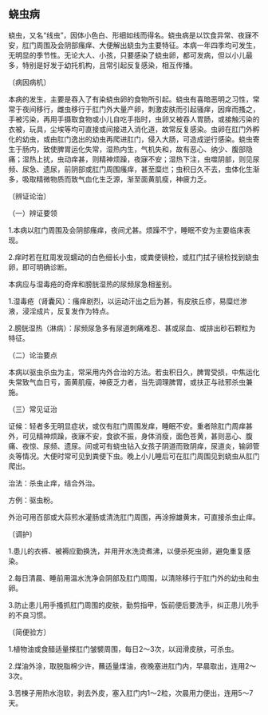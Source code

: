 ## 蛲虫病

蛲虫，又名“线虫”，因体小色白、形细如线而得名。蛲虫病是以饮食异常、夜寐不安，肛门周围及会阴部瘙痒、大便解出蛲虫为主要特征。本病一年四季均可发生，无明显的季节性。无论大人、小孩，只要感染了蛲虫卵，都可发病，但以小儿最多，特别是好发于幼托机构，且常引起反复感染，相互传播。

〔病因病机〕

本病的发生，主要是吞入了有染蛲虫卵的食物所引起。蛲虫有喜暗恶明之习性，常常于夜间移行，雌虫移行于肛门外大量产卵，刺激皮肤而引起骚痒，因痒而搔之，手被污染，再用手摄取食物或小儿自吃手指时，虫卵又被吞人胃肠，或接触污染的衣被，玩具，尘埃等均可直接或间接进入消化道，故常反复感染。虫卵在肛门外孵化的幼虫，或由肛门逸出的幼虫再爬进肛门，侵入大肠，可造成逆行感染。蛲虫寄生于肠内，致使脾胃运化失常，湿热内生，气机失和，故有恶心、纳少、腹部隐痛；湿热上扰，虫动痒甚，则精神烦躁，夜寐不安；湿热下注，虫噬阴部，则见尿频、尿急、遗尿，前阴部或肛门周围瘙痒，甚至糜烂；虫积日久不去，虫体化生渐多，吸取精微物质而致气血化生乏源，渐至面黄肌瘦，神疲力乏。

〔辨证论治〕

（一）辨证要领

1.本病以肛门周围及会阴部瘙痒，夜间尤甚。烦躁不宁，睡眠不安为主要临床表现。

2.痒时若在肛周发现蠕动的白色细长小虫，或粪便镜检，或肛门拭子镜检找到蛲虫卵，即可明确诊断。

本病应与湿毒疮的奇痒和膀胱湿热的尿频尿急相鉴别。

1.湿毒疮（肾囊风）：瘙痒剧烈，以运动汗出之后为甚，有皮肤丘疹，易糜烂渗液，浸淫成片，反复发作为特点。

2.膀胱湿热（淋病）：尿频尿急多有尿道刺痛难忍、甚或尿血、或排出砂石颗粒为特征。

（二）论治要点

本病以驱虫杀虫为主，常采用内外合治的方法。若虫积日久，脾胃受损，中焦运化失常致气血日亏，面黄肌瘦，神疲乏力者，当先调理脾胃，或扶正与祛邪杀虫兼施。

（三）常见证治

证候：轻者多无明显症状，或仅有肛门周围发痒，睡眠不安。重者除肛门周痒甚外，可见精神烦躁，夜寐不安，食欲不振，身体消瘦，面色苍黄，甚则恶心、腹痛、夜惊、尿频、遗尿。间或可有蛲虫钻入女孩子阴道而致阴痒，尿道炎，输卵管炎等情况。大便时常可见到粪便下虫。晚上小儿睡后可在肛门周围见到蛲虫从肛门爬出。

治法：杀虫止痒，结合外治。

方例：驱虫粉。

外治可用百部或大蒜煎水灌肠或清洗肛门周围，再涂擦雄黄末，可直接杀虫止痒。

〔调护〕

1.患儿的衣裤、被褥应勤换洗，并用开水洗烫煮沸，以便杀死虫卵，避免重复感染。

2.每日清晨、睡前用温水洗净会阴部及肛门周围，以清除移行于肛门外的幼虫和虫卵。

3.防止患儿用手搔抓肛门周围的皮肤，勤剪指甲，饭前便后要洗手，纠正患儿吮手的不良习惯。

〔简便验方〕

1.植物油或食醋适量搽肛门皱襞周围，每日2〜3次，以润滑皮肤，可杀虫。

2.煤油外涂，取脱脂棉少许，蘸适量煤油，夜晚塞进肛门内，早晨取出，连用2〜3次。

3.苦楝子用热水泡软，剥去外皮，塞入肛门内1〜2粒，次晨用力便出，连用5〜7天。
